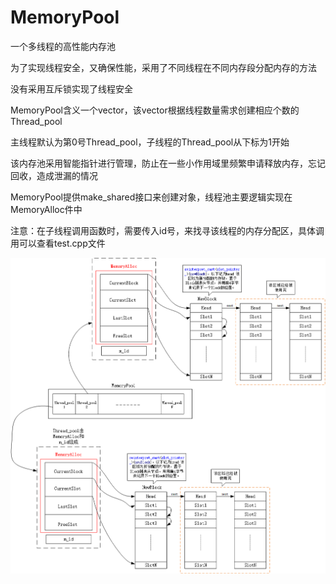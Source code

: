 # MemoryPool
一个多线程的高性能内存池

为了实现线程安全，又确保性能，采用了不同线程在不同内存段分配内存的方法

没有采用互斥锁实现了线程安全

MemoryPool含义一个vector，该vector根据线程数量需求创建相应个数的Thread_pool

主线程默认为第0号Thread_pool，子线程的Thread_pool从下标为1开始

该内存池采用智能指针进行管理，防止在一些小作用域里频繁申请释放内存，忘记回收，造成泄漏的情况

MemoryPool提供make_shared接口来创建对象，线程池主要逻辑实现在MemoryAlloc件中

注意：在子线程调用函数时，需要传入id号，来找寻该线程的内存分配区，具体调用可以查看test.cpp文件



![image](https://github.com/RolleXXX/MemoryPool/blob/master/%E5%86%85%E5%AD%98%E6%B1%A0.png)
